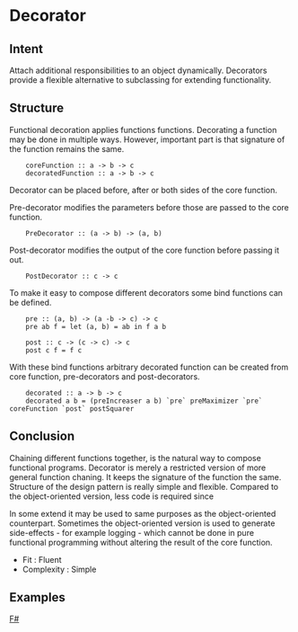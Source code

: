 # Decorator


## Intent

Attach additional responsibilities to an object dynamically. Decorators provide a flexible alternative to subclassing for extending functionality.


## Structure

Functional decoration applies functions functions. Decorating a function may be done in multiple ways. However, important part is that signature of the function remains the same.

~~~~
    coreFunction :: a -> b -> c
    decoratedFunction :: a -> b -> c
~~~~

Decorator can be placed before, after or both sides of the core function. 

Pre-decorator modifies the parameters before those are passed to the core function.
~~~~
    PreDecorator :: (a -> b) -> (a, b)
~~~~

Post-decorator modifies the output of the core function before passing it out.
~~~~
    PostDecorator :: c -> c
~~~~

To make it easy to compose different decorators some bind functions can be defined.
~~~~
    pre :: (a, b) -> (a -b -> c) -> c
    pre ab f = let (a, b) = ab in f a b
    
    post :: c -> (c -> c) -> c
    post c f = f c
~~~~

With these bind functions arbitrary decorated function can be created from core function, pre-decorators and post-decorators.

~~~~
    decorated :: a -> b -> c
    decorated a b = (preIncreaser a b) `pre` preMaximizer `pre` coreFunction `post` postSquarer
~~~~
   

## Conclusion

Chaining different functions together, is the natural way to compose functional programs. Decorator is merely a restricted version of more general function chaning. It keeps the signature of the function the same. Structure of the design pattern is really simple and flexible. Compared to the object-oriented version, less code is required since

In some extend it may be used to same purposes as the object-oriented counterpart. Sometimes the object-oriented version is used to generate side-effects - for example logging - which cannot be done in pure functional programming without altering the result of the core function. 

- Fit : Fluent
- Complexity : Simple


## Examples

[F#](decorator.fsx)
